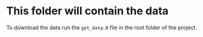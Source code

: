 # This folder will contain the data

To download the data run the `get_data.R` file in the root folder of the project.
